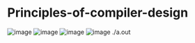 # Principles-of-compiler-design
![image](https://user-images.githubusercontent.com/63101227/173145062-efc2d12e-56a6-49d0-9a59-abce00cb7fea.png)
![image](https://user-images.githubusercontent.com/63101227/173172889-81adf444-408e-4378-a1ab-acc28b720fee.png)
![image](https://user-images.githubusercontent.com/63101227/173175904-9718bf5e-e8ab-4819-a91e-84203a6ccee6.png)
![image](https://user-images.githubusercontent.com/63101227/173175922-1020019f-2be0-4c6e-942a-81792b466ed8.png)
./a.out
